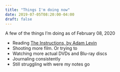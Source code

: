 ```yaml
---
title: "Things I'm doing now"
date: 2019-07-05T08:20:00-04:00
draft: false
---
```


A few of the things I’m doing as of February 08, 2020

-   Reading [The Instructions, by Adam Levin](https://www.goodreads.com/book/show/8380409-the-instructions)
-   Shooting more film. Or trying to
-   Watching more actual DVDs and Blu-ray discs
-   Journaling consistently
-   Still struggling with were my notes go
